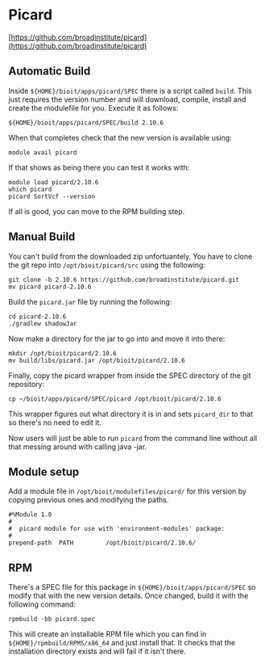 # Picard

[https://github.com/broadinstitute/picard](https://github.com/broadinstitute/picard)

## Automatic Build

Inside `${HOME}/bioit/apps/picard/SPEC` there is a script called `build`. This just requires the version number and will download, compile, install and create the modulefile for you. Execute it as follows:

    ${HOME}/bioit/apps/picard/SPEC/build 2.10.6

When that completes check that the new version is available using:

    module avail picard

If that shows as being there you can test it works with:

    module load picard/2.10.6
    which picard
    picard SortVcf --version

If all is good, you can move to the RPM building step.

## Manual Build

You can't build from the downloaded zip unfortuantely. You have to clone the git repo into `/opt/bioit/picard/src` using the following:

    git clone -b 2.10.6 https://github.com/broadinstitute/picard.git
    mv picard picard-2.10.6

Build the `picard.jar` file by running the following:

    cd picard-2.10.6
    ./gradlew shadowJar

Now make a directory for the jar to go into and move it into there:

    mkdir /opt/bioit/picard/2.10.6
    mv build/libs/picard.jar /opt/bioit/picard/2.10.6

Finally, copy the picard wrapper from inside the SPEC directory of the git repository:

    cp ~/bioit/apps/picard/SPEC/picard /opt/bioit/picard/2.10.6

This wrapper figures out what directory it is in and sets `picard_dir` to that so there's no need to edit it.

Now users will just be able to run `picard` from the command line without all that messing around with calling java -jar.

## Module setup

Add a module file in `/opt/bioit/modulefiles/picard/` for this version by copying previous ones and modifying the paths.

    #%Module 1.0
    #
    #  picard module for use with 'environment-modules' package:
    #
    prepend-path  PATH         /opt/bioit/picard/2.10.6/

## RPM

There's a SPEC file for this package in `${HOME}/bioit/apps/picard/SPEC` so modify that with the new version details. Once changed, build it with the following command:

    rpmbuild -bb picard.spec

This will create an installable RPM file which you can find in `${HOME}/rpmbuild/RPMS/x86_64` and just install that. It checks that the installation directory exists and will fail if it isn't there.
